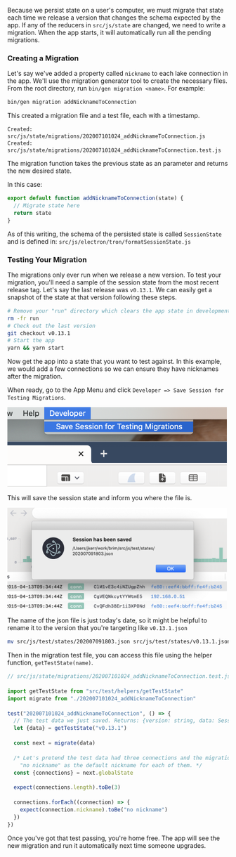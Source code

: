 Because we persist state on a user's computer, we must migrate that state each time we release a version that changes the schema expected by the app. If any of the reducers in `src/js/state` are changed, we need to write a migration. When the app starts, it will automatically run all the pending migrations.

### Creating a Migration

Let's say we've added a property called `nickname` to each lake connection in the app. We'll use the migration generator tool to create the necessary files. From the root directory, run `bin/gen migration <name>`. For example:

```bash
bin/gen migration addNicknameToConnection
```

This created a migration file and a test file, each with a timestamp.

```
Created: src/js/state/migrations/202007101024_addNicknameToConnection.js
Created: src/js/state/migrations/202007101024_addNicknameToConnection.test.js
```

The migration function takes the previous state as an parameter and returns the new desired state.

In this case:

```js
export default function addNicknameToConnection(state) {
  // Migrate state here
  return state
}
```

As of this writing, the schema of the persisted state is called `SessionState` and is defined in: `src/js/electron/tron/formatSessionState.js`

### Testing Your Migration

The migrations only ever run when we release a new version. To test your migration, you'll need a sample of the session state from the most recent release tag. Let's say the last release was `v0.13.1`. We can easily get a snapshot of the state at that version following these steps.

```bash
# Remove your "run" directory which clears the app state in development
rm -fr run
# Check out the last version
git checkout v0.13.1
# Start the app
yarn && yarn start
```

Now get the app into a state that you want to test against. In this example, we would add a few connections so we can ensure they have nicknames after the migration.

When ready, go to the App Menu and click `Developer => Save Session for Testing Migrations`.

<img src="media/save-session-menu-item.png" alt="Save Session Menu Item" width="500" />

This will save the session state and inform you where the file is.

<img src="media/session-saved-popup.png" alt="Session Saved Popup" width="500" />

The name of the json file is just today's date, so it might be helpful to rename it to the version that you're targeting like `v0.13.1.json`

```bash
mv src/js/test/states/202007091803.json src/js/test/states/v0.13.1.json
```

Then in the migration test file, you can access this file using the helper function, `getTestState(name)`.

```js
// src/js/state/migrations/202007101024_addNicknameToConnection.test.js

import getTestState from "src/test/helpers/getTestState"
import migrate from "./202007101024_addNicknameToConnection"

test("202007101024_addNicknameToConnection", () => {
  // The test data we just saved. Returns: {version: string, data: SessionState}
  let {data} = getTestState("v0.13.1")

  const next = migrate(data)

  /* Let's pretend the test data had three connections and the migration added
    "no nickname" as the default nickname for each of them. */
  const {connections} = next.globalState

  expect(connections.length).toBe(3)

  connections.forEach((connection) => {
    expect(connection.nickname).toBe("no nickname")
  })
})
```

Once you've got that test passing, you're home free. The app will see the new migration and run it automatically next time someone upgrades.
